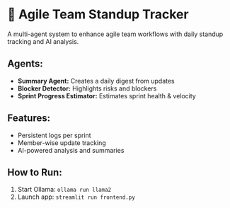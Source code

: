 # 🚀 Agile Team Standup Tracker

A multi-agent system to enhance agile team workflows with daily standup tracking and AI analysis.

## Agents:
- **Summary Agent:** Creates a daily digest from updates
- **Blocker Detector:** Highlights risks and blockers
- **Sprint Progress Estimator:** Estimates sprint health & velocity

## Features:
- Persistent logs per sprint
- Member-wise update tracking
- AI-powered analysis and summaries

## How to Run:
1. Start Ollama: `ollama run llama2`
2. Launch app: `streamlit run frontend.py`
